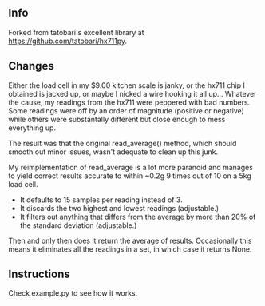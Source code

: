 Info
----
Forked from tatobari's excellent library at https://github.com/tatobari/hx711py.

Changes
-------
Either the load cell in my $9.00 kitchen scale is janky, or the hx711 chip I obtained is jacked up, or maybe I nicked a wire hooking it all up... Whatever the cause, my readings from the hx711 were peppered with bad numbers. Some readings were off by an order of magnitude (positive or negative) while others were substantally different but close enough to mess everything up.

The result was that the original read_average() method, which should smooth out minor issues, wasn't adequate to clean up this junk.

My reimplementation of read_average is a lot more paranoid and manages to yield correct results accurate to within ~0.2g 9 times out of 10 on a 5kg load cell.

  * It defaults to 15 samples per reading instead of 3.
  * It discards the two highest and lowest readings (adjustable.)
  * It filters out anything that differs from the average by more than 20% of the standard deviation (adjustable.)

Then and only then does it return the average of results. Occasionally this means it eliminates all the readings in a set, in which case it returns None.

Instructions
------------
Check example.py to see how it works.
